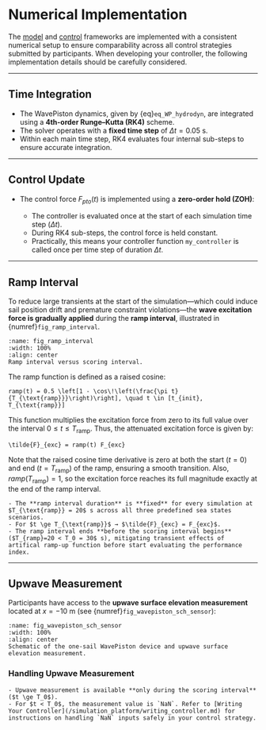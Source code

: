 # Numerical Implementation

The [model](./modelling_framework.md) and [control](./control_problem.md) frameworks are implemented with a consistent numerical setup to ensure comparability across all control strategies submitted by participants. When developing your controller, the following implementation details should be carefully considered.

---

## Time Integration

* The WavePiston dynamics, given by {eq}`eq_WP_hydrodyn`, are integrated using a **4th-order Runge–Kutta (RK4)** scheme.
* The solver operates with a **fixed time step** of $\Delta t = 0.05$ s.
* Within each main time step, RK4 evaluates four internal sub-steps to ensure accurate integration.

---

## Control Update

* The control force $F_{pto}(t)$ is implemented using a **zero-order hold (ZOH)**:

  * The controller is evaluated once at the start of each simulation time step ($\Delta t$).
  * During RK4 sub-steps, the control force is held constant.
  * Practically, this means your controller function `my_controller` is called once per time step of duration $\Delta t$.

---

## Ramp Interval

To reduce large transients at the start of the simulation—which could induce sail position drift and premature constraint violations—the **wave excitation force is gradually applied** during the **ramp interval**, illustrated in {numref}`fig_ramp_interval`.

```{figure} ../_static/figures/schematics/ramp_interval.png
:name: fig_ramp_interval
:width: 100%
:align: center
Ramp interval versus scoring interval.
```

The ramp function is defined as a raised cosine:

```{math}
ramp(t) = 0.5 \left[1 - \cos\!\left(\frac{\pi t}{T_{\text{ramp}}}\right)\right], \quad t \in [t_{init}, T_{\text{ramp}}]
```
This function multiplies the excitation force from zero to its full value over the interval $0 \le t \le T_{\text{ramp}}$. Thus, the attenuated excitation force is given by:
```{math}
\tilde{F}_{exc} = ramp(t) F_{exc} 
```
Note that the raised cosine time derivative is zero at both the start ($t=0$) and end $(t=T_{\text{ramp}})$ of the ramp, ensuring a smooth transition. 
Also, $ramp(T_{\text{ramp}}) = 1$, so the excitation force reaches its full magnitude exactly at the end of the ramp interval. 

```{note}
- The **ramp interval duration** is **fixed** for every simulation at $T_{\text{ramp}} = 20$ s across all three predefined sea states scenarios.
- For $t \ge T_{\text{ramp}}$ → $\tilde{F}_{exc} = F_{exc}$.
- The ramp interval ends **before the scoring interval begins** ($T_{ramp}=20 < T_0 = 30$ s), mitigating transient effects of artifical ramp-up function before start evaluating the performance index.
```
---

## Upwave Measurement

Participants have access to the **upwave surface elevation measurement** located at $x=-10$ m (see {numref}`fig_wavepiston_sch_sensor`):

```{figure} ../_static/figures/schematics/WavePiston_sch.png
:name: fig_wavepiston_sch_sensor
:width: 100%
:align: center
Schematic of the one-sail WavePiston device and upwave surface elevation measurement.
```

### Handling Upwave Measurement

```{important}
- Upwave measurement is available **only during the scoring interval** ($t \ge T_0$).  
- For $t < T_0$, the measurement value is `NaN`. Refer to [Writing Your Controller](/simulation_platform/writing_controller.md) for instructions on handling `NaN` inputs safely in your control strategy.
```